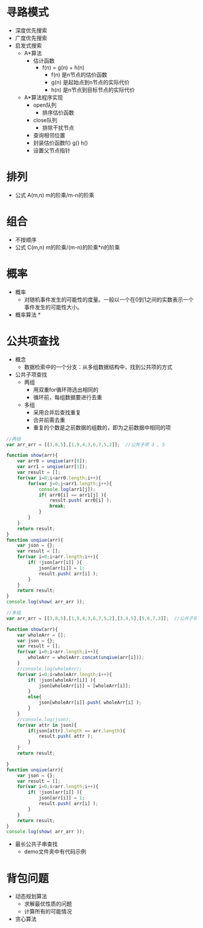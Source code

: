 # 寻路模式
 - 深度优先搜索
 - 广度优先搜索
 - 启发式搜索
   * A*算法
     - 估计函数
       * f(n) = g(n) + h(n)
         - f(n) 是n节点的估价函数
         - g(n) 是起始点到n节点的实际代价
         - h(n) 是n节点到目标节点的实际代价
   * A*算法程序实现
     - open队列
       * 排序估价函数
     - close队列
       * 排除干扰节点
     - 查询相邻位置
     - 封装估价函数f() g() h()
     - 设置父节点指针

# 排列
 - 公式 A(m,n)   m的阶乘/m-n的阶乘

# 组合
-  不按顺序
- 公式 C(m,n)  m的阶乘/(m-n)的阶乘*n的阶乘

# 概率
 - 概率
   * 对随机事件发生的可能性的度量。一般以一个在0到1之间的实数表示一个事件发生的可能性大小。
 - 概率算法
   *

# 公共项查找
- 概念
    * 数据检索中的一个分支：从多组数据结构中，找到公共项的方式
- 公共子项查找
    * 两组
        - 用双重for循环筛选出相同的
        - 循环前，每组数据要进行去重
    * 多组
        - 采用合并后查找重复
        - 合并前需去重
        - 重复的个数是之前数据的组数的，即为之前数据中相同的项
```javascript
//两组
var arr_arr = [[3,8,5],[1,9,4,3,6,7,5,2]];  //公共子项 3 , 5

function show(arr){
	var arr0 = unqiue(arr[0]);
	var arr1 = unqiue(arr[1]);
	var result = [];
	for(var i=0;i<arr0.length;i++){
		for(var j=0;j<arr1.length;j++){
			console.log(arr1[j]);
			if( arr0[i] == arr1[j] ){
				result.push( arr0[i] );
				break;
			}
		}
	}
	return result;
}
function unqiue(arr){
	var json = {};
	var result = [];
	for(var i=0;i<arr.length;i++){
		if( !json[arr[i]] ){
			json[arr[i]] = 1;
			result.push( arr[i] );
		}
	}
	return result;
}
console.log(show( arr_arr ));

//多组
var arr_arr = [[3,8,5],[1,9,4,3,6,7,5,2],[3,4,5],[5,6,7,3]];  //公共子项 3 , 5

function show(arr){
	var wholeArr = [];
	var json = {};
	var result = [];
	for(var i=0;i<arr.length;i++){
		wholeArr = wholeArr.concat(unqiue(arr[i]));
	}
	//console.log(wholeArr);
	for(var i=0;i<wholeArr.length;i++){
		if( !json[wholeArr[i]] ){
			json[wholeArr[i]] = [wholeArr[i]];
		}
		else{
			json[wholeArr[i]].push( wholeArr[i] );
		}
	}
	//console.log(json);
	for(var attr in json){
		if(json[attr].length == arr.length){
			result.push( attr );
		}
	}
	return result;

}
function unqiue(arr){
	var json = {};
	var result = [];
	for(var i=0;i<arr.length;i++){
		if( !json[arr[i]] ){
			json[arr[i]] = 1;
			result.push( arr[i] );
		}
	}
	return result;
}
console.log(show( arr_arr ));
```
- 最长公共子串查找
    * demo文件夹中有代码示例


# 背包问题
- 动态规划算法
    * 求解最优性质的问题
    * 计算所有的可能情况
- 贪心算法
